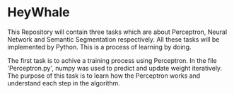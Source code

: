 # HeyWhale
This Repository will contain three tasks which are about Perceptron, Neural Network and Semantic Segmentation respectively. All these tasks will be implemented by Python. This is a process of learning by doing.

The first task is to achive a training process using Perceptron. In the file 'Perceptron.py', numpy was used to predict and update weight iteratively. The purpose of this task is to learn how the Perceptron works and understand each step in the algorithm.
